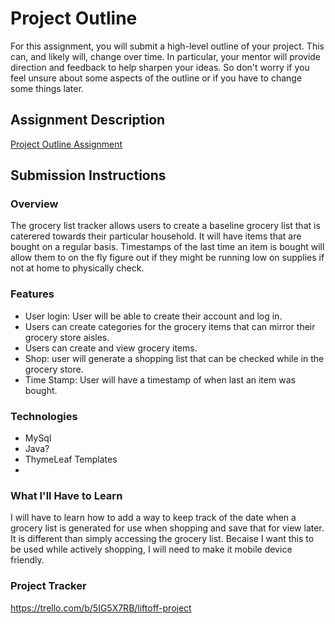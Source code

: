 # Project Outline
For this assignment, you will submit a high-level outline of your project. This can, and likely will, change over time. In particular, your mentor will provide direction and feedback to help sharpen your ideas. So don't worry if you feel unsure about some aspects of the outline or if you have to change some things later.

## Assignment Description
[Project Outline Assignment](https://education.launchcode.org/liftoff/modules/assignments/project-outline)

## Submission Instructions

### Overview
The grocery list tracker allows users to create a baseline grocery list that is caterered towards their particular household. It will have items that are
bought on a regular basis. Timestamps of the last time an item is bought will allow them to on the fly figure out if they might be running low on supplies 
if not at home to physically check.  
### Features
- User login: User will be able to create their account and log in.
- Users can create categories for the grocery items that can mirror their grocery store aisles. 
- Users can create and view grocery items. 
- Shop: user will generate a shopping list that can be checked while in the grocery store.
- Time Stamp: User will have a timestamp of when last an item was bought. 
### Technologies
- MySql
- Java? 
- ThymeLeaf Templates
- 
### What I'll Have to Learn
I will have to learn how to add a way to keep track of the date when a grocery list is generated for use
when shopping and save that for view later. It is different than simply accessing the grocery list. Becaise I want
this to be used while actively shopping, I will need to make it mobile device friendly. 
### Project Tracker
https://trello.com/b/5IG5X7RB/liftoff-project
